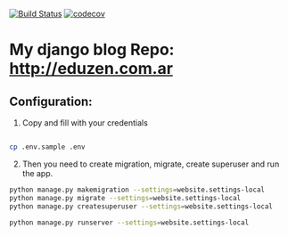 [![Build Status](https://travis-ci.org/eduzen/eduzen.svg?branch=master)](https://travis-ci.org/eduzen/eduzen)
[![codecov](https://codecov.io/gh/eduzen/eduzen/branch/master/graph/badge.svg)](https://codecov.io/gh/eduzen/eduzen)


# My django blog Repo: http://eduzen.com.ar

## Configuration:

1. Copy and fill with your credentials

```bash

cp .env.sample .env

```


2. Then you need to create migration, migrate, create superuser and run the app.

```bash
python manage.py makemigration --settings=website.settings-local
python manage.py migrate --settings=website.settings-local
python manage.py createsuperuser --settings=website.settings-local

python manage.py runserver --settings=website.settings-local
```

